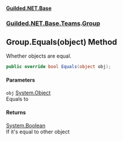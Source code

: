 #### [Guilded.NET.Base](Guilded_NET_Base.md 'Guilded.NET.Base')
### [Guilded.NET.Base.Teams](Guilded_NET_Base.md#Guilded_NET_Base_Teams 'Guilded.NET.Base.Teams').[Group](Group.md 'Guilded.NET.Base.Teams.Group')
## Group.Equals(object) Method
Whether objects are equal.  
```csharp
public override bool Equals(object obj);
```
#### Parameters
<a name='Guilded_NET_Base_Teams_Group_Equals(object)_obj'></a>
`obj` [System.Object](https://docs.microsoft.com/en-us/dotnet/api/System.Object 'System.Object')  
Equals to
  
#### Returns
[System.Boolean](https://docs.microsoft.com/en-us/dotnet/api/System.Boolean 'System.Boolean')  
If it's equal to other object
